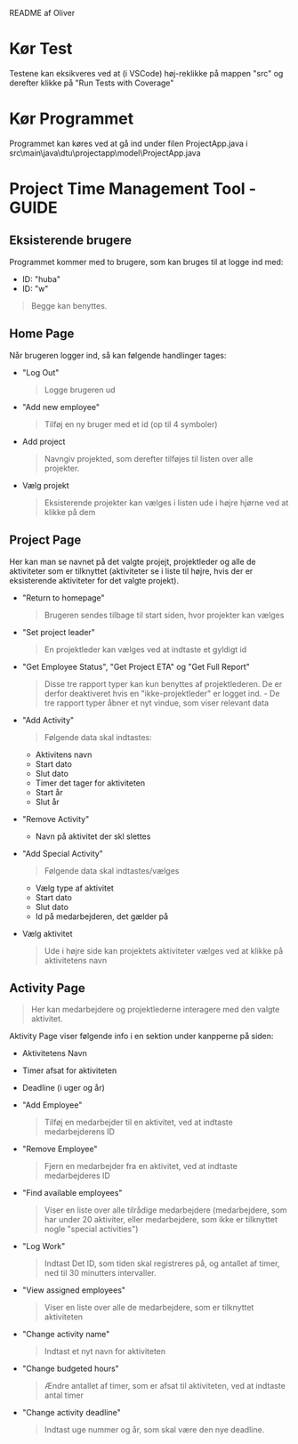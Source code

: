 README af Oliver

# Kør Test
Testene kan eksikveres ved at (i VSCode) høj-reklikke på mappen "src" og derefter klikke på "Run Tests with Coverage"

# Kør Programmet
Programmet kan køres ved at gå ind under filen ProjectApp.java i src\main\java\dtu\projectapp\model\ProjectApp.java


# Project Time Management Tool - GUIDE


## Eksisterende brugere
Programmet kommer med to brugere, som kan bruges til at logge ind med:
- ID: "huba"
- ID: "w"
> Begge kan benyttes.


## Home Page

Når brugeren logger ind, så kan følgende handlinger tages:
- "Log Out"
    > Logge brugeren ud
- "Add new employee"
    > Tilføj en ny bruger med et id (op til 4 symboler)
- Add project
    > Navngiv projekted, som derefter tilføjes til listen over alle projekter.
- Vælg projekt
    > Eksisterende projekter kan vælges i listen ude i højre hjørne ved at klikke på dem


## Project Page
Her kan man se navnet på det valgte projejt, projektleder og alle de aktiviteter som er tilknyttet (aktiviteter se i liste til højre, hvis der er eksisterende aktiviteter for det valgte projekt).

- "Return to homepage"
    > Brugeren sendes tilbage til start siden, hvor projekter kan vælges
- "Set project leader"
    > En projektleder kan vælges ved at indtaste et gyldigt id

- "Get Employee Status", "Get Project ETA" og "Get Full Report"
    >Disse tre rapport typer kan kun benyttes af projektlederen. De er derfor deaktiveret hvis en "ikke-projektleder" er logget ind.
        - De tre rapport typer åbner et nyt vindue, som viser relevant data

- "Add Activity"
    > Følgende data skal indtastes:
    - Aktivitens navn
    - Start dato
    - Slut dato
    - Timer det tager for aktiviteten
    - Start år
    - Slut år

- "Remove Activity"
    - Navn på aktivitet der skl slettes

- "Add Special Activity"
    > Følgende data skal indtastes/vælges
    - Vælg type af aktivitet
    - Start dato
    - Slut dato
    - Id på medarbejderen, det gælder på

- Vælg aktivitet
    > Ude i højre side kan projektets aktiviteter vælges ved at klikke på aktivitetens navn

## Activity Page
> Her kan medarbejdere og projektlederne interagere med den valgte aktivitet.

Aktivity Page viser følgende info i en sektion under kanpperne på siden:
- Aktivitetens Navn
- Timer afsat for aktiviteten
- Deadline (i uger og år)

- "Add Employee"
    > Tilføj en medarbejder til en aktivitet, ved at indtaste medarbejderens ID
- "Remove Employee"
    > Fjern en medarbejder fra en aktivitet, ved at indtaste medarbejderes ID
- "Find available employees"
    > Viser en liste over alle tilrådige medarbejdere (medarbejdere, som har under 20 aktiviter, eller medarbejdere, som ikke er tilknyttet nogle "special activities")
- "Log Work"
    > Indtast Det ID, som tiden skal registreres på, og antallet af timer, ned til 30 minutters intervaller.

- "View assigned employees"
    > Viser en liste over alle de medarbejdere, som er tilknyttet aktiviteten

- "Change activity name"
    > Indtast et nyt navn for aktiviteten

- "Change budgeted hours"
    > Ændre antallet af timer, som er afsat til aktiviteten, ved at indtaste antal timer

- "Change activity deadline"
    > Indtast uge nummer og år, som skal være den nye deadline.


